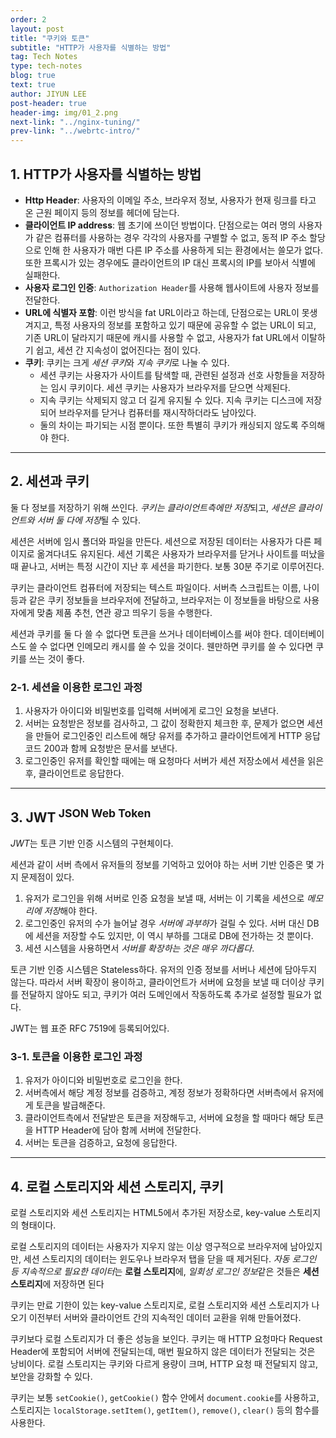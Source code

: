 ```yaml
---
order: 2
layout: post
title: "쿠키와 토큰"
subtitle: "HTTP가 사용자를 식별하는 방법"
tag: Tech Notes
type: tech-notes
blog: true
text: true
author: JIYUN LEE
post-header: true
header-img: img/01_2.png
next-link: "../nginx-tuning/"
prev-link: "../webrtc-intro/"
---
```


## 1. HTTP가 사용자를 식별하는 방법

- **Http Header**: 사용자의 이메일 주소, 브라우저 정보, 사용자가 현재 링크를 타고 온 근원 페이지 등의 정보를 헤더에 담는다.
- **클라이언트 IP address**: 웹 초기에 쓰이던 방법이다. 단점으로는 여러 명의 사용자가 같은 컴퓨터를 사용하는 경우 각각의 사용자를 구별할 수 없고, 동적 IP 주소 할당으로 인해 한 사용자가 매번 다른 IP 주소를 사용하게 되는 환경에서는 쓸모가 없다. 또한 프록시가 있는 경우에도 클라이언트의 IP 대신 프록시의 IP를 보아서 식별에 실패한다.
- **사용자 로그인 인증**: `Authorization Header`를 사용해 웹사이트에 사용자 정보를 전달한다.
- **URL에 식별자 포함**: 이런 방식을 fat URL이라고 하는데, 단점으로는 URL이 못생겨지고, 특정 사용자의 정보를 포함하고 있기 때문에 공유할 수 없는 URL이 되고, 기존 URL이 달라지기 때문에 캐시를 사용할 수 없고, 사용자가 fat URL에서 이탈하기 쉽고, 세션 간 지속성이 없어진다는 점이 있다.
- **쿠키**: 쿠키는 크게 *세션 쿠키*와 *지속 쿠키*로 나눌 수 있다.
    - 세션 쿠키는 사용자가 사이트를 탐색할 때, 관련된 설정과 선호 사항들을 저장하는 임시 쿠키이다. 세션 쿠키는 사용자가 브라우저를 닫으면 삭제된다.
    - 지속 쿠키는 삭제되지 않고 더 길게 유지될 수 있다. 지속 쿠키는 디스크에 저장되어 브라우저를 닫거나 컴퓨터를 재시작하더라도 남아있다.
    - 둘의 차이는 파기되는 시점 뿐이다. 또한 특별히 쿠키가 캐싱되지 않도록 주의해야 한다.

---

## 2. 세션과 쿠키

둘 다 정보를 저장하기 위해 쓰인다. *쿠키는 클라이언트측에만 저장*되고, *세션은 클라이언트와 서버 둘 다에 저장*될 수 있다.

세션은 서버에 임시 폴더와 파일을 만든다. 세션으로 저장된 데이터는 사용자가 다른 페이지로 옮겨다녀도 유지된다. 세션 기록은 사용자가 브라우저를 닫거나 사이트를 떠났을 때 끝나고, 서버는 특정 시간이 지난 후 세션을 파기한다. 보통 30분 주기로 이루어진다.

쿠키는 클라이언트 컴퓨터에 저장되는 텍스트 파일이다. 서버측 스크립트는 이름, 나이 등과 같은 쿠키 정보들을 브라우저에 전달하고, 브라우저는 이 정보들을 바탕으로 사용자에게 맞춤 제품 추천, 연관 광고 띄우기 등을 수행한다.

세션과 쿠키를 둘 다 쓸 수 없다면 토큰을 쓰거나 데이터베이스를 써야 한다. 데이터베이스도 쓸 수 없다면 인메모리 캐시를 쓸 수 있을 것이다. 웬만하면 쿠키를 쓸 수 있다면 쿠키를 쓰는 것이 좋다.

### 2-1. 세션을 이용한 로그인 과정

1. 사용자가 아이디와 비밀번호를 입력해 서버에게 로그인 요청을 보낸다.
2. 서버는 요청받은 정보를 검사하고, 그 값이 정확한지 체크한 후, 문제가 없으면 세션을 만들어 로그인중인 리스트에 해당 유저를 추가하고 클라이언트에게 HTTP 응답코드 200과 함께 요청받은 문서를 보낸다.
3. 로그인중인 유저를 확인할 때에는 매 요청마다 서버가 세션 저장소에서 세션을 읽은 후, 클라이언트로 응답한다.

---

## 3. JWT<sup> JSON Web Token </sup>

*JWT*는 토큰 기반 인증 시스템의 구현체이다.

세션과 같이 서버 측에서 유저들의 정보를 기억하고 있어야 하는 서버 기반 인증은 몇 가지 문제점이 있다.

1. 유저가 로그인을 위해 서버로 인증 요청을 보낼 때, 서버는 이 기록을 세션으로 *메모리에 저장*해야 한다.
2. 로그인중인 유저의 수가 늘어날 경우 *서버에 과부하*가 걸릴 수 있다. 서버 대신 DB에 세션을 저장할 수도 있지만, 이 역시 부하를 그대로 DB에 전가하는 것 뿐이다. 
3. 세션 시스템을 사용하면서 *서버를 확장하는 것은 매우 까다롭다*.

토큰 기반 인증 시스템은 Stateless하다. 유저의 인증 정보를 서버나 세션에 담아두지 않는다. 따라서 서버 확장이 용이하고, 클라이언트가 서버에 요청을 보낼 때 더이상 쿠키를 전달하지 않아도 되고, 쿠키가 여러 도메인에서 작동하도록 추가로 설정할 필요가 없다.

JWT는 웹 표준 RFC 7519에 등록되어있다.

### 3-1. 토큰을 이용한 로그인 과정

1. 유저가 아이디와 비밀번호로 로그인을 한다.
2. 서버측에서 해당 계정 정보를 검증하고, 계정 정보가 정확하다면 서버측에서 유저에게 토큰을 발급해준다.
3. 클라이언트측에서 전달받은 토큰을 저장해두고, 서버에 요청을 할 때마다 해당 토큰을 HTTP Header에 담아 함께 서버에 전달한다.
4. 서버는 토큰을 검증하고, 요청에 응답한다.

---

## 4. 로컬 스토리지와 세션 스토리지, 쿠키

로컬 스토리지와 세션 스토리지는 HTML5에서 추가된 저장소로, key-value 스토리지의 형태이다.

로컬 스토리지의 데이터는 사용자가 지우지 않는 이상 영구적으로 브라우저에 남아있지만, 세션 스토리지의 데이터는 윈도우나 브라우저 탭을 닫을 때 제거된다. *자동 로그인 등 지속적으로 필요한 데이터*는 **로컬 스토리지**에, *일회성 로그인 정보*같은 것들은 **세션 스토리지**에 저장하면 된다

쿠키는 만료 기한이 있는 key-value 스토리지로, 로컬 스토리지와 세션 스토리지가 나오기 이전부터 서버와 클라이언트 간의 지속적인 데이터 교환을 위해 만들어졌다.

쿠키보다 로컬 스토리지가 더 좋은 성능을 보인다. 쿠키는 매 HTTP 요청마다 Request Header에 포함되어 서버에 전달되는데, 매번 필요하지 않은 데이터가 전달되는 것은 낭비이다. 로컬 스토리지는 쿠키와 다르게 용량이 크며, HTTP 요청 때 전달되지 않고, 보안을 강화할 수 있다.

쿠키는 보통 `setCookie()`, `getCookie()` 함수 안에서 `document.cookie`를 사용하고, 스토리지는 `localStorage.setItem()`, `getItem()`, `remove()`, `clear()` 등의 함수를 사용한다.
